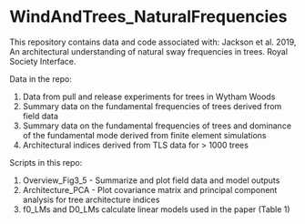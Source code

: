 # WindAndTrees_NaturalFrequencies

This repository contains data and code associated with:
Jackson et al. 2019, An architectural understanding of natural sway frequencies in trees. Royal Society Interface. 

Data in the repo:
1. Data from pull and release experiments for trees in Wytham Woods
2. Summary data on the fundamental frequencies of trees derived from field data
3. Summary data on the fundamental frequencies of trees and dominance of the fundamental mode derived from finite element simulations
4. Architectural indices derived from TLS data for > 1000 trees 

Scripts in this repo:
1. Overview_Fig3_5 - Summarize and plot field data and model outputs
2. Architecture_PCA - Plot covariance matrix and principal component analysis for tree architecture indices
3. f0_LMs and D0_LMs calculate linear models used in the paper (Table 1)

